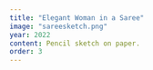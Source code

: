 ```yaml
---
title: "Elegant Woman in a Saree"
image: "sareesketch.png"
year: 2022
content: Pencil sketch on paper.
order: 3
---
```

